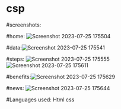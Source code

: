# csp
#screenshots:

#home: ![Screenshot 2023-07-25 175504](https://github.com/lakshmisowjanya48/csp/assets/109742084/76d82a5e-6943-4511-afbe-2d0723cb18df)

#data:![Screenshot 2023-07-25 175541](https://github.com/lakshmisowjanya48/csp/assets/109742084/140fae2f-ef7b-41d4-b75b-52dbd63e2192)

#steps:
![Screenshot 2023-07-25 175555](https://github.com/lakshmisowjanya48/csp/assets/109742084/3043f043-7a1c-43e5-91f4-680f513671b9)
![Screenshot 2023-07-25 175611](https://github.com/lakshmisowjanya48/csp/assets/109742084/c5d08b6f-52a2-4eb5-98b9-efd6bb791b61)

#benefits:![Screenshot 2023-07-25 175629](https://github.com/lakshmisowjanya48/csp/assets/109742084/d6aabc1b-dcbc-4df0-a7ac-638702b80829)

#news: ![Screenshot 2023-07-25 175644](https://github.com/lakshmisowjanya48/csp/assets/109742084/f9964f43-a668-4d4e-9033-275a32a05851)


#Languages used:
Html
css

